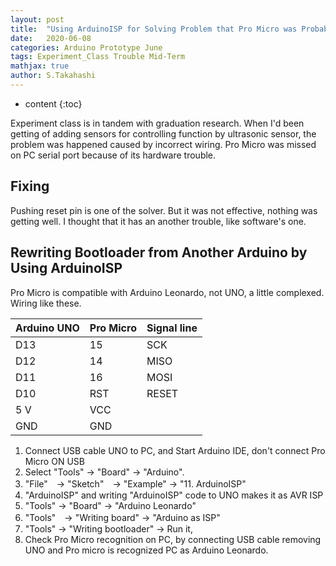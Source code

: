 ```yaml
---
layout: post
title:  "Using ArduinoISP for Solving Problem that Pro Micro was Probably Broken by High Voltage"
date:   2020-06-08
categories: Arduino Prototype June
tags: Experiment_Class Trouble Mid-Term
mathjax: true
author: S.Takahashi
---
```


* content
{:toc}

Experiment class is in tandem with graduation research. When I'd been getting of adding sensors for controlling function by ultrasonic sensor, the problem was happened caused by incorrect wiring. Pro Micro was missed on PC serial port because of its hardware trouble.

## Fixing

Pushing reset pin is one of the solver. But it was not effective, nothing was getting well. I thought that it has an another trouble, like software's one.

## Rewriting Bootloader from Another Arduino by Using ArduinoISP

Pro Micro is compatible with Arduino Leonardo, not UNO, a little complexed. Wiring like these.





| Arduino UNO | Pro Micro | Signal line |
|-------------|-----------|-------------|
| D13         | 15        | SCK         |
| D12         | 14        | MISO        |
| D11         | 16        | MOSI        |
| D10         | RST       | RESET       |
| 5 V         | VCC       |             |
| GND         | GND       |             |

1. Connect USB cable UNO to PC, and Start Arduino IDE, don't connect Pro Micro ON USB
2. Select "Tools" → "Board" → "Arduino".
3. "File"　→ "Sketch"　→ "Example" → "11. ArduinoISP"
4. "ArduinoISP" and writing "ArduinoISP" code to UNO makes it as AVR  ISP
5. "Tools" → "Board" → "Arduino Leonardo"
6. "Tools"　→ "Writing board" → "Arduino as ISP"
7. "Tools" → "Writing bootloader" → Run it, 
8. Check Pro Micro recognition on PC, by connecting USB cable removing UNO and Pro micro is recognized PC as Arduino Leonardo.